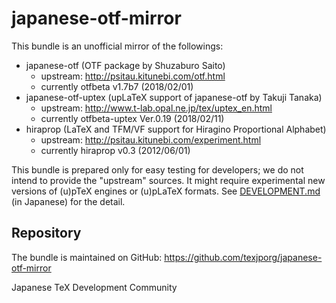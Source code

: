 # japanese-otf-mirror

This bundle is an unofficial mirror of the followings:

- japanese-otf
  (OTF package by Shuzaburo Saito)
    - upstream: http://psitau.kitunebi.com/otf.html
    - currently otfbeta v1.7b7 (2018/02/01)
- japanese-otf-uptex
  (upLaTeX support of japanese-otf by Takuji Tanaka)
    - upstream: http://www.t-lab.opal.ne.jp/tex/uptex_en.html
    - currently otfbeta-uptex Ver.0.19 (2018/02/11)
- hiraprop
  (LaTeX and TFM/VF support for Hiragino Proportional Alphabet)
    - upstream: http://psitau.kitunebi.com/experiment.html
    - currently hiraprop v0.3 (2012/06/01)

This bundle is prepared only for easy testing for developers;
we do not intend to provide the "upstream" sources.
It might require experimental new versions of (u)pTeX engines
or (u)pLaTeX formats.
See [DEVELOPMENT.md](./DEVELOPMENT.md) (in Japanese)
for the detail.

## Repository

The bundle is maintained on GitHub:
https://github.com/texjporg/japanese-otf-mirror

Japanese TeX Development Community
